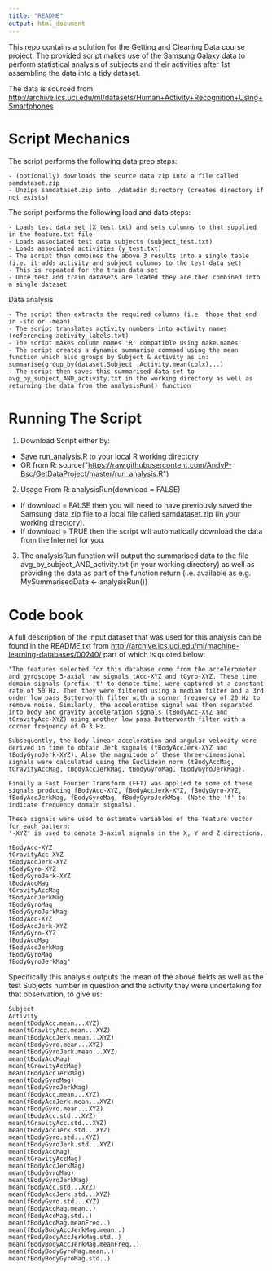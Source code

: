 ```yaml
---
title: "README"
output: html_document
---
```


This repo contains a solution for the Getting and Cleaning Data course project. The provided script makes use of the Samsung Galaxy data to perform statistical analysis of subjects and their activities after 1st assembling the data into a tidy dataset.

The data is sourced from http://archive.ics.uci.edu/ml/datasets/Human+Activity+Recognition+Using+Smartphones

# Script Mechanics 

The script performs the following data prep steps:
```
- (optionally) downloads the source data zip into a file called samdataset.zip
- Unzips samdataset.zip into ./datadir directory (creates directory if not exists)
```

The script performs the following load and data steps:
```
- Loads test data set (X_test.txt) and sets columns to that supplied in the feature.txt file
- Loads associated test data subjects (subject_test.txt)
- Loads associated activities (y_test.txt)
- The script then combines the above 3 results into a single table (i.e. it adds activity and subject columns to the test data set)
- This is repeated for the train data set
- Once test and train datasets are loaded they are then combined into a single dataset

```

Data analysis 
```
- The script then extracts the required columns (i.e. those that end in -std or -mean)
- The script translates activity numbers into activity names (referencing activity_labels.txt)
- The script makes column names 'R' compatible using make.names
- The script creates a dynamic summarise command using the mean function which also groups by Subject & Activity as in:
summarise(group_by(dataset,Subject ,Activity,mean(colx)...)
- The script then saves this summarised data set to avg_by_subject_AND_activity.txt in the working directory as well as returning the data from the analysisRun() function
```

# Running The Script

1. Download Script either by:
+ Save run_analysis.R to your local R working directory
+ OR from R: source("https://raw.githubusercontent.com/AndyP-Bsc/GetDataProject/master/run_analysis.R")
2. Usage From R: analysisRun(download = FALSE) 
+ If download = FALSE then you will need to have previously saved the Samsung data zip file to a local file called samdataset.zip (in your working directory). 
+ If download = TRUE then the script will automatically download the data from the Internet for you.
3. The analysisRun function will output the summarised data to the file avg_by_subject_AND_activity.txt (in your working directory) as well as providing the data as part of the function return (i.e. available as e.g. MySummarisedData <- analysisRun()) 

# Code book

A full description of the input dataset that was used for this analysis can be found in the README.txt from http://archive.ics.uci.edu/ml/machine-learning-databases/00240/ part of which is quoted below:

```
"The features selected for this database come from the accelerometer and gyroscope 3-axial raw signals tAcc-XYZ and tGyro-XYZ. These time domain signals (prefix 't' to denote time) were captured at a constant rate of 50 Hz. Then they were filtered using a median filter and a 3rd order low pass Butterworth filter with a corner frequency of 20 Hz to remove noise. Similarly, the acceleration signal was then separated into body and gravity acceleration signals (tBodyAcc-XYZ and tGravityAcc-XYZ) using another low pass Butterworth filter with a corner frequency of 0.3 Hz. 

Subsequently, the body linear acceleration and angular velocity were derived in time to obtain Jerk signals (tBodyAccJerk-XYZ and tBodyGyroJerk-XYZ). Also the magnitude of these three-dimensional signals were calculated using the Euclidean norm (tBodyAccMag, tGravityAccMag, tBodyAccJerkMag, tBodyGyroMag, tBodyGyroJerkMag). 

Finally a Fast Fourier Transform (FFT) was applied to some of these signals producing fBodyAcc-XYZ, fBodyAccJerk-XYZ, fBodyGyro-XYZ, fBodyAccJerkMag, fBodyGyroMag, fBodyGyroJerkMag. (Note the 'f' to indicate frequency domain signals). 

These signals were used to estimate variables of the feature vector for each pattern:  
'-XYZ' is used to denote 3-axial signals in the X, Y and Z directions.

tBodyAcc-XYZ
tGravityAcc-XYZ
tBodyAccJerk-XYZ
tBodyGyro-XYZ
tBodyGyroJerk-XYZ
tBodyAccMag
tGravityAccMag
tBodyAccJerkMag
tBodyGyroMag
tBodyGyroJerkMag
fBodyAcc-XYZ
fBodyAccJerk-XYZ
fBodyGyro-XYZ
fBodyAccMag
fBodyAccJerkMag
fBodyGyroMag
fBodyGyroJerkMag"
```

Specifically this analysis outputs the mean of the above fields as well as the test Subjects number in question and the activity they were undertaking for that observation, to give us:

```
Subject
Activity
mean(tBodyAcc.mean...XYZ)
mean(tGravityAcc.mean...XYZ)
mean(tBodyAccJerk.mean...XYZ)
mean(tBodyGyro.mean...XYZ)
mean(tBodyGyroJerk.mean...XYZ)
mean(tBodyAccMag)
mean(tGravityAccMag)
mean(tBodyAccJerkMag)
mean(tBodyGyroMag)
mean(tBodyGyroJerkMag)
mean(fBodyAcc.mean...XYZ)
mean(fBodyAccJerk.mean...XYZ)
mean(fBodyGyro.mean...XYZ)
mean(tBodyAcc.std...XYZ)
mean(tGravityAcc.std...XYZ)
mean(tBodyAccJerk.std...XYZ)
mean(tBodyGyro.std...XYZ)
mean(tBodyGyroJerk.std...XYZ)
mean(tBodyAccMag)
mean(tGravityAccMag)
mean(tBodyAccJerkMag)
mean(tBodyGyroMag)
mean(tBodyGyroJerkMag)
mean(fBodyAcc.std...XYZ)
mean(fBodyAccJerk.std...XYZ)
mean(fBodyGyro.std...XYZ)
mean(fBodyAccMag.mean..)
mean(fBodyAccMag.std..)
mean(fBodyAccMag.meanFreq..)
mean(fBodyBodyAccJerkMag.mean..)
mean(fBodyBodyAccJerkMag.std..)
mean(fBodyBodyAccJerkMag.meanFreq..)
mean(fBodyBodyGyroMag.mean..)
mean(fBodyBodyGyroMag.std..)
```




